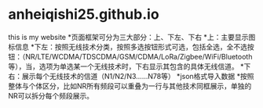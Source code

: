 # anheiqishi25.github.io
this is my website
*页面框架可分为三大部分：上、下左、下右
*上：主要显示图标信息
*下左：按照无线技术分类，按照多选按钮形式可选，包括全选，全不选按钮：（NR/LTE/WCDMA/TDSCDMA/GSM/CDMA/LoRa/Zigbee/WiFi/Bluetooth等），当，选项为单选某一个无线技术时，下右显示其包含的具体无线信道。
*下右：展示每个无线技术的信道（N1/N2/N3……N78等）
*json格式导入数据
*按照整体与个体区分，比如NR所有频段可以重叠为一行与其他技术同框展示，单独的NR可以拆分每个频段展示。